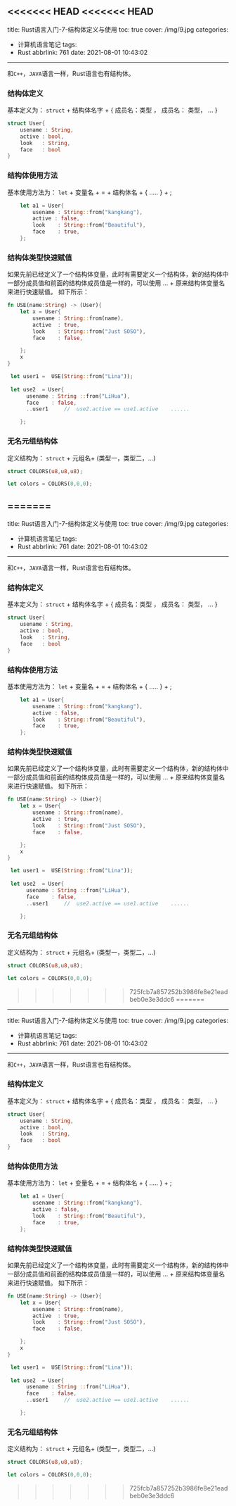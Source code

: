 <<<<<<< HEAD
<<<<<<< HEAD
---
title: Rust语言入门-7-结构体定义与使用
toc: true
cover: /img/9.jpg
categories:
  - 计算机语言笔记
tags:
  - Rust
abbrlink: 761
date: 2021-08-01 10:43:02
---
和`C++`，`JAVA`语言一样，Rust语言也有结构体。<!-- more -->
### **结构体**定义


基本定义为： `struct` + 结构体名字 + {   成员名：类型 ， 成员名： 类型， ...   }  

```rust
struct User{
    usename : String,
    active : bool,
    look   : String,
    face   : bool
}
```

### **结构体使用方法**

基本使用方法为： `let` + 变量名 +  =  + 结构体名 + {   .....  }  + ;

```rust
    let a1 = User{
        usename : String::from("kangkang"),
        active : false,
        look    : String::from("Beautiful"),
        face    : true,
    };
```

###  **结构体类型快速赋值**

如果先前已经定义了一个结构体变量，此时有需要定义一个结构体，新的结构体中一部分成员值和前面的结构体成员值是一样的，可以使用 ... + 原来结构体变量名 来进行快速赋值。 如下所示：

```rust
fn USE(name:String) -> (User){
    let x = User{
        usename : String::from(name),
        active  : true,
        look    : String::from("Just SOSO"),
        face    : false,

    };
    x
}

 let user1 =  USE(String::from("Lina"));
    
 let use2  = User{
      usename : String ::from("LiHua"),
      face    : false,
      ..user1     //  use2.active == use1.active    ......

    };
```

### **无名元组结构体**

定义结构为： `struct` + 元组名+ (类型一，类型二，...)

```rust
struct COLORS(u8,u8,u8);

let colors = COLORS(0,0,0);
```

=======
---
title: Rust语言入门-7-结构体定义与使用
toc: true
cover: /img/9.jpg
categories:
  - 计算机语言笔记
tags:
  - Rust
abbrlink: 761
date: 2021-08-01 10:43:02
---
和`C++`，`JAVA`语言一样，Rust语言也有结构体。<!-- more -->
### **结构体**定义


基本定义为： `struct` + 结构体名字 + {   成员名：类型 ， 成员名： 类型， ...   }  

```rust
struct User{
    usename : String,
    active : bool,
    look   : String,
    face   : bool
}
```

### **结构体使用方法**

基本使用方法为： `let` + 变量名 +  =  + 结构体名 + {   .....  }  + ;

```rust
    let a1 = User{
        usename : String::from("kangkang"),
        active : false,
        look    : String::from("Beautiful"),
        face    : true,
    };
```

###  **结构体类型快速赋值**

如果先前已经定义了一个结构体变量，此时有需要定义一个结构体，新的结构体中一部分成员值和前面的结构体成员值是一样的，可以使用 ... + 原来结构体变量名 来进行快速赋值。 如下所示：

```rust
fn USE(name:String) -> (User){
    let x = User{
        usename : String::from(name),
        active  : true,
        look    : String::from("Just SOSO"),
        face    : false,

    };
    x
}

 let user1 =  USE(String::from("Lina"));
    
 let use2  = User{
      usename : String ::from("LiHua"),
      face    : false,
      ..user1     //  use2.active == use1.active    ......

    };
```

### **无名元组结构体**

定义结构为： `struct` + 元组名+ (类型一，类型二，...)

```rust
struct COLORS(u8,u8,u8);

let colors = COLORS(0,0,0);
```

>>>>>>> 725fcb7a857252b3986fe8e21eadbeb0e3e3ddc6
=======
---
title: Rust语言入门-7-结构体定义与使用
toc: true
cover: /img/9.jpg
categories:
  - 计算机语言笔记
tags:
  - Rust
abbrlink: 761
date: 2021-08-01 10:43:02
---
和`C++`，`JAVA`语言一样，Rust语言也有结构体。<!-- more -->
### **结构体**定义


基本定义为： `struct` + 结构体名字 + {   成员名：类型 ， 成员名： 类型， ...   }  

```rust
struct User{
    usename : String,
    active : bool,
    look   : String,
    face   : bool
}
```

### **结构体使用方法**

基本使用方法为： `let` + 变量名 +  =  + 结构体名 + {   .....  }  + ;

```rust
    let a1 = User{
        usename : String::from("kangkang"),
        active : false,
        look    : String::from("Beautiful"),
        face    : true,
    };
```

###  **结构体类型快速赋值**

如果先前已经定义了一个结构体变量，此时有需要定义一个结构体，新的结构体中一部分成员值和前面的结构体成员值是一样的，可以使用 ... + 原来结构体变量名 来进行快速赋值。 如下所示：

```rust
fn USE(name:String) -> (User){
    let x = User{
        usename : String::from(name),
        active  : true,
        look    : String::from("Just SOSO"),
        face    : false,

    };
    x
}

 let user1 =  USE(String::from("Lina"));
    
 let use2  = User{
      usename : String ::from("LiHua"),
      face    : false,
      ..user1     //  use2.active == use1.active    ......

    };
```

### **无名元组结构体**

定义结构为： `struct` + 元组名+ (类型一，类型二，...)

```rust
struct COLORS(u8,u8,u8);

let colors = COLORS(0,0,0);
```

>>>>>>> 725fcb7a857252b3986fe8e21eadbeb0e3e3ddc6
